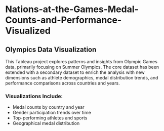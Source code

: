 # Nations-at-the-Games-Medal-Counts-and-Performance-Visualized
## Olympics Data Visualization
This Tableau project explores patterns and insights from Olympic Games data, primarily focusing on Summer Olympics. The core dataset has been extended with a secondary dataset to enrich the analysis with new dimensions such as athlete demographics, medal distribution trends, and performance comparisons across countries and years.

### Visualizations Include:
- Medal counts by country and year
- Gender participation trends over time
- Top-performing athletes and sports
- Geographical medal distribution
